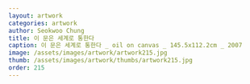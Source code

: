 ```yaml
---
layout: artwork
categories: artwork
author: Seokwoo Chung
title: 이 문은 세계로 통한다
caption: 이 문은 세계로 통한다 _ oil on canvas _ 145.5x112.2cm _ 2007
image: /assets/images/artwork/artwork215.jpg
thumb: /assets/images/artwork/thumbs/artwork215.jpg
order: 215
---
```

